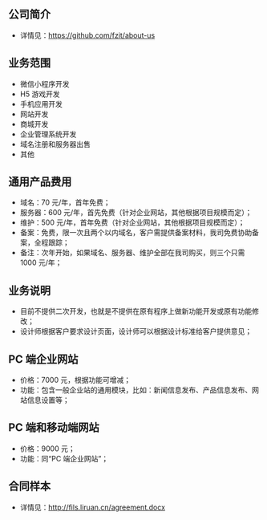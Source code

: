 ## 公司简介
- 详情见：https://github.com/fzit/about-us

## 业务范围
- 微信小程序开发
- H5 游戏开发
- 手机应用开发
- 网站开发
- 商城开发
- 企业管理系统开发
- 域名注册和服务器出售
- 其他

## 通用产品费用
- 域名：70 元/年，首年免费；
- 服务器：600 元/年，首先免费（针对企业网站，其他根据项目规模而定）；
- 维护：500 元/年，首年免费（针对企业网站，其他根据项目规模而定）；
- 备案：免费，限一次且两个以内域名，客户需提供备案材料，我司免费协助备案，全程跟踪；
- 备注：次年开始，如果域名、服务器、维护全部在我司购买，则三个只需 1000 元/年；

## 业务说明
- 目前不提供二次开发，也就是不提供在原有程序上做新功能开发或原有功能修改；
- 设计师根据客户要求设计页面，设计师可以根据设计标准给客户提供意见；

## PC 端企业网站
- 价格：7000 元，根据功能可增减；
- 功能：包含一般企业站的通用模块，比如：新闻信息发布、产品信息发布、网站信息设置等；

## PC 端和移动端网站
- 价格：9000 元；
- 功能：同“PC 端企业网站”；

## 合同样本
- 详情见：http://fils.liruan.cn/agreement.docx
